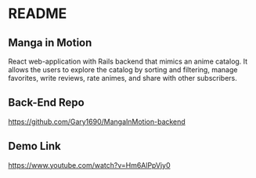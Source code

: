 # README

## Manga in Motion

React web-application with Rails backend that mimics an anime catalog. It allows the users to explore the catalog by sorting and filtering, manage favorites, write reviews, rate animes, and share with other subscribers.


## Back-End Repo

https://github.com/Gary1690/MangaInMotion-backend

## Demo Link

https://www.youtube.com/watch?v=Hm6AlPpVjy0
